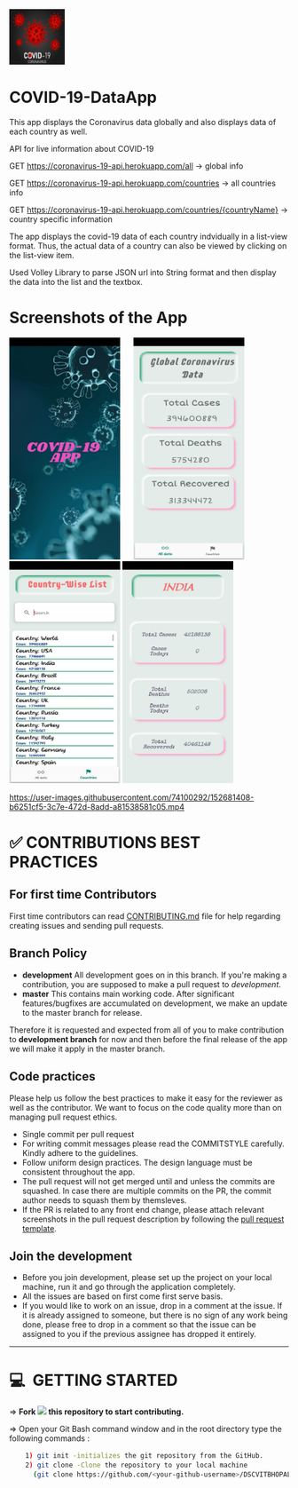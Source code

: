 <img src = "CoronaAppLogo.jpg" width = "100" height = "100" >								 

# COVID-19-DataApp
This app displays the Coronavirus data globally and also displays data of each country as well.

API for live information about COVID-19

GET https://coronavirus-19-api.herokuapp.com/all -> global info

GET https://coronavirus-19-api.herokuapp.com/countries -> all countries info

GET https://coronavirus-19-api.herokuapp.com/countries/{countryName} -> country specific information


The app displays the covid-19 data of each country indvidually in a list-view format. Thus, the actual data of a country can also be viewed by clicking on the list-view item. 

Used Volley Library to parse JSON url into String format and then display the data into the list and the textbox. 

# Screenshots of the App 
<img src = "Screenshot0.jpeg" width = "200" height = "400" >          <img src = "Screenshot1.jpeg" width = "200" height = "400" hspace = "20">         <img src = "Screenshot2.jpeg" width = "200" height = "400" >          <img src = "Screenshot3.jpeg" width = "200" height = "400" >



https://user-images.githubusercontent.com/74100292/152681408-b6251cf5-3c7e-472d-8add-a81538581c05.mp4



#  :white_check_mark: CONTRIBUTIONS BEST PRACTICES

## For first time Contributors

First time contributors can read [CONTRIBUTING.md](/CONTRIBUTING.md) file for help regarding creating issues and sending pull requests.

## Branch Policy

* **development** All development goes on in this branch. If you're making a contribution, you are supposed to make a pull request to _development_.
* **master** This contains main working code. After significant features/bugfixes are accumulated on development, we make an update to the master branch for release.

Therefore it is requested and expected from all of you to make contribution to ____development branch____ for now and then before the final release of the app we will make it apply in the master branch.

## Code practices

Please help us follow the best practices to make it easy for the reviewer as well as the contributor. We want to focus on the code quality more than on managing pull request ethics.

 * Single commit per pull request
 * For writing commit messages please read the COMMITSTYLE carefully. Kindly adhere to the guidelines.
 * Follow uniform design practices. The design language must be consistent throughout the app.
 * The pull request will not get merged until and unless the commits are squashed. In case there are multiple commits on the PR, the commit author needs to squash them by themsleves.
 * If the PR is related to any front end change, please attach relevant screenshots in the pull request description by following the [pull request template](/.github/PULL_REQUEST_TEMPLATE.md).

## Join the development

* Before you join development, please set up the project on your local machine, run it and go through the application completely. 
* All the issues are based on first come first serve basis.
* If you would like to work on an issue, drop in a comment at the issue. If it is already assigned to someone, but there is no sign of any work being done, please free to drop in a comment so that the issue can be assigned to you if the previous assignee has dropped it entirely.


***

# 💻&nbsp; GETTING STARTED

=> **Fork <a href=https://github.com/DSCVITBHOPAL/COVID-19-DataApp><img src="https://img.icons8.com/ios/24/000000/code-fork.png"></a> this repository to start contributing.**

=> Open your Git Bash command window and in the root directory type the following commands :
```bash
    1) git init -initializes the git repository from the GitHub. 
    2) git clone -Clone the repository to your local machine
      (git clone https://github.com/<your-github-username>/DSCVITBHOPAL/COVID-19-DataApp.git)
```    
